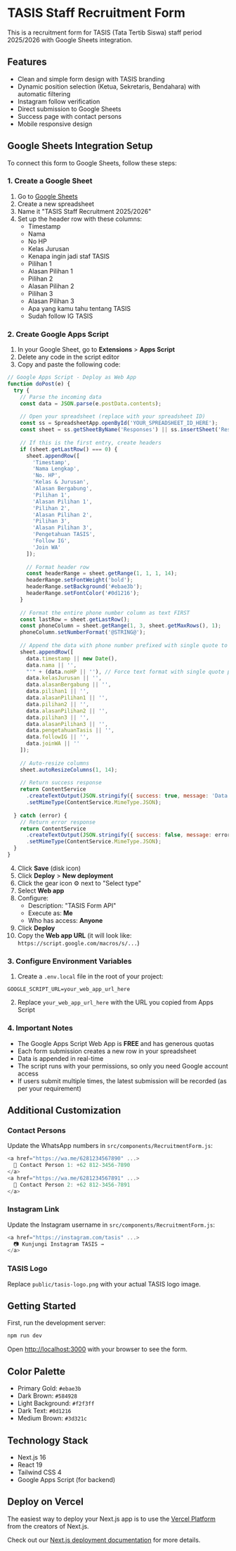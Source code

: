 # TASIS Staff Recruitment Form

This is a recruitment form for TASIS (Tata Tertib Siswa) staff period 2025/2026 with Google Sheets integration.

## Features

- Clean and simple form design with TASIS branding
- Dynamic position selection (Ketua, Sekretaris, Bendahara) with automatic filtering
- Instagram follow verification
- Direct submission to Google Sheets
- Success page with contact persons
- Mobile responsive design

## Google Sheets Integration Setup

To connect this form to Google Sheets, follow these steps:

### 1. Create a Google Sheet

1. Go to [Google Sheets](https://sheets.google.com)
2. Create a new spreadsheet
3. Name it "TASIS Staff Recruitment 2025/2026"
4. Set up the header row with these columns:
   - Timestamp
   - Nama
   - No HP
   - Kelas Jurusan
   - Kenapa ingin jadi staf TASIS
   - Pilihan 1
   - Alasan Pilihan 1
   - Pilihan 2
   - Alasan Pilihan 2
   - Pilihan 3
   - Alasan Pilihan 3
   - Apa yang kamu tahu tentang TASIS
   - Sudah follow IG TASIS

### 2. Create Google Apps Script

1. In your Google Sheet, go to **Extensions** > **Apps Script**
2. Delete any code in the script editor
3. Copy and paste the following code:

```javascript
// Google Apps Script - Deploy as Web App
function doPost(e) {
  try {
    // Parse the incoming data
    const data = JSON.parse(e.postData.contents);
    
    // Open your spreadsheet (replace with your spreadsheet ID)
    const ss = SpreadsheetApp.openById('YOUR_SPREADSHEET_ID_HERE');
    const sheet = ss.getSheetByName('Responses') || ss.insertSheet('Responses');
    
    // If this is the first entry, create headers
    if (sheet.getLastRow() === 0) {
      sheet.appendRow([
        'Timestamp',
        'Nama Lengkap',
        'No. HP',
        'Kelas & Jurusan',
        'Alasan Bergabung',
        'Pilihan 1',
        'Alasan Pilihan 1',
        'Pilihan 2',
        'Alasan Pilihan 2',
        'Pilihan 3',
        'Alasan Pilihan 3',
        'Pengetahuan TASIS',
        'Follow IG',
        'Join WA'
      ]);
      
      // Format header row
      const headerRange = sheet.getRange(1, 1, 1, 14);
      headerRange.setFontWeight('bold');
      headerRange.setBackground('#ebae3b');
      headerRange.setFontColor('#0d1216');
    }
    
    // Format the entire phone number column as text FIRST
    const lastRow = sheet.getLastRow();
    const phoneColumn = sheet.getRange(1, 3, sheet.getMaxRows(), 1);
    phoneColumn.setNumberFormat('@STRING@');
    
    // Append the data with phone number prefixed with single quote to force text
    sheet.appendRow([
      data.timestamp || new Date(),
      data.nama || '',
      "'" + (data.noHP || ''), // Force text format with single quote prefix
      data.kelasJurusan || '',
      data.alasanBergabung || '',
      data.pilihan1 || '',
      data.alasanPilihan1 || '',
      data.pilihan2 || '',
      data.alasanPilihan2 || '',
      data.pilihan3 || '',
      data.alasanPilihan3 || '',
      data.pengetahuanTasis || '',
      data.followIG || '',
      data.joinWA || ''
    ]);
    
    // Auto-resize columns
    sheet.autoResizeColumns(1, 14);
    
    // Return success response
    return ContentService
      .createTextOutput(JSON.stringify({ success: true, message: 'Data saved successfully' }))
      .setMimeType(ContentService.MimeType.JSON);
      
  } catch (error) {
    // Return error response
    return ContentService
      .createTextOutput(JSON.stringify({ success: false, message: error.toString() }))
      .setMimeType(ContentService.MimeType.JSON);
  }
}
```

4. Click **Save** (disk icon)
5. Click **Deploy** > **New deployment**
6. Click the gear icon ⚙️ next to "Select type"
7. Select **Web app**
8. Configure:
   - Description: "TASIS Form API"
   - Execute as: **Me**
   - Who has access: **Anyone**
9. Click **Deploy**
10. Copy the **Web app URL** (it will look like: `https://script.google.com/macros/s/...`)

### 3. Configure Environment Variables

1. Create a `.env.local` file in the root of your project:

```env
GOOGLE_SCRIPT_URL=your_web_app_url_here
```

2. Replace `your_web_app_url_here` with the URL you copied from Apps Script

### 4. Important Notes

- The Google Apps Script Web App is **FREE** and has generous quotas
- Each form submission creates a new row in your spreadsheet
- Data is appended in real-time
- The script runs with your permissions, so only you need Google account access
- If users submit multiple times, the latest submission will be recorded (as per your requirement)

## Additional Customization

### Contact Persons

Update the WhatsApp numbers in `src/components/RecruitmentForm.js`:

```javascript
<a href="https://wa.me/6281234567890" ...>
  📱 Contact Person 1: +62 812-3456-7890
</a>
<a href="https://wa.me/6281234567891" ...>
  📱 Contact Person 2: +62 812-3456-7891
</a>
```

### Instagram Link

Update the Instagram username in `src/components/RecruitmentForm.js`:

```javascript
<a href="https://instagram.com/tasis" ...>
  📷 Kunjungi Instagram TASIS →
</a>
```

### TASIS Logo

Replace `public/tasis-logo.png` with your actual TASIS logo image.

## Getting Started

First, run the development server:

```bash
npm run dev
```

Open [http://localhost:3000](http://localhost:3000) with your browser to see the form.

## Color Palette

- Primary Gold: `#ebae3b`
- Dark Brown: `#584928`
- Light Background: `#f2f3ff`
- Dark Text: `#0d1216`
- Medium Brown: `#3d321c`

## Technology Stack

- Next.js 16
- React 19
- Tailwind CSS 4
- Google Apps Script (for backend)

## Deploy on Vercel

The easiest way to deploy your Next.js app is to use the [Vercel Platform](https://vercel.com/new?utm_medium=default-template&filter=next.js&utm_source=create-next-app&utm_campaign=create-next-app-readme) from the creators of Next.js.

Check out our [Next.js deployment documentation](https://nextjs.org/docs/app/building-your-application/deploying) for more details.
